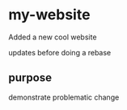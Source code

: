 # my-website

Added a new cool website

updates before doing a rebase

## purpose

demonstrate problematic change
